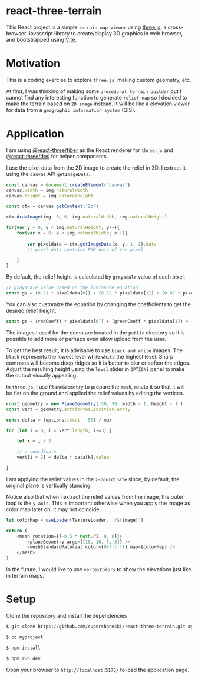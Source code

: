react-three-terrain
==========

This React project is a simple `terrain map viewer` using [three.js](https://threejs.org), a cross-browser Javascript library to create/display 3D graphics in web browser, and bootstrapped using [Vite](https://https://vitejs.dev/guide/).

# Motivation

This is a coding exercise to explore `three.js`, making custom geometry, etc.

At first, I was thinking of making some `procedural terrain builder` but I cannot find any interesting function to generate `relief map` so I decided to make the terrain based on `2D image` instead.
It will be like a elevation viewer for data from a `geographic information system` (GIS).

# Application

I am using [@react-three/fiber](https://github.com/pmndrs/react-three-fiber) as the React renderer for `three.js` and [@react-three/drei](https://github.com/pmndrs/drei) for helper components.

I use the pixel data from the 2D image to create the relief in 3D.
I extract it using the `canvas` API `getImageData`.

```javascript
const canvas = document.createElement('canvas')
canvas.width = img.naturalWidth
canvas.height = img.naturalHeight

const ctx = canvas.getContext('2d')

ctx.drawImage(img, 0, 0, img.naturalWidth, img.naturalHeight)

for(var y = 0; y < img.naturalHeight; y++){
    for(var x = 0; x < img.naturalWidth; x++){
        
        var pixeldata = ctx.getImageData(x, y, 1, 1).data
        // pixel data contains RGB data of the pixel

    }
}
```

By default, the relief height is calculated by `grayscale` value of each pixel.

```javascript
// grayscale value based on the luminance equation
const gs = (0.21 * pixeldata[0]) + (0.72 * pixeldata[1]) + (0.07 * pixeldata[2])

```

You can also customize the equation by changing the coefficients to get the desired relief height.

```javascript
const gs = (redCoeff) * pixeldata[0]) + (greenCoeff * pixeldata[1]) + (blueCoeff * pixeldata[2])
```

The images I used for the demo are located in the `public` directory so it is possible to add more or perhaps even allow upload from the user.

To get the best result, it is advisable to use `black and white` images.
The `black` represents the lowest level while `white` the highest level.
Sharp contrasts will become deep ridges so it is better to blur or soften the edges.
Adjust the resulting height using the `level` slider in `OPTIONS` panel to make the output visually appealing.

In `three.js`, I use `PlaneGeometry` to prepare the `mesh`, rotate it so that it will be flat on the ground and applied the relief values by editing the vertices.

```javascript
const geometry = new PlaneGeometry( 50, 50, width - 1, height - 1 )
const vert = geometry.attributes.position.array

const delta = (options.level - 50) / max

for (let i = 0; i < vert.length; i+=3) {

    let k = i / 3

    // z coordinate
    vert[i + 2] = delta * data[k].value

}
```

I am applying the relief values in the `z-coordinate` since, by default, the original plane is vertically standing.

Notice also that when I extract the relief values from the image, the outer loop is the `y-axis`.
This is important otherwise when you apply the image as color map later on, it may not coincide.

```javascript
let colorMap = useLoader(TextureLoader, `/${image}`)

return (
    <mesh rotation={[-0.5 * Math.PI, 0, 0]}>
        <planeGeometry args={[10, 10, 5, 5]} />
        <meshStandardMaterial color={0xffffff} map={colorMap} />
    </mesh>
)
```

In the future, I would like to use `vertexColors` to show the elevations just like in terrain maps.

# Setup

Clone the repository and install the dependencies

```sh
$ git clone https://github.com/supershaneski/react-three-terrain.git myproject

$ cd myproject

$ npm install

$ npm run dev
```

Open your browser to `http://localhost:5173/` to load the application page.
